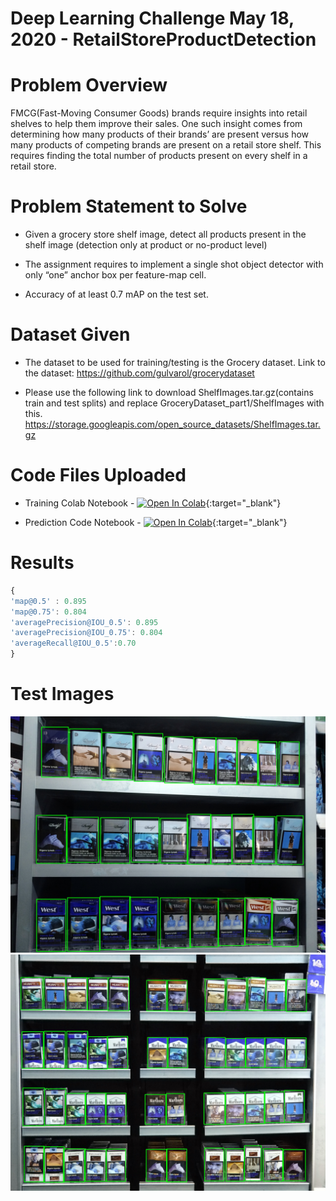 # Deep Learning Challenge May 18, 2020 - RetailStoreProductDetection

# Problem Overview
FMCG(Fast-Moving Consumer Goods) brands require insights into
retail shelves to help them improve their sales. One such insight comes
from determining how many products of their brands’ are present versus
how many products of competing brands are present on a retail store shelf.
This requires finding the total number of products present on every shelf in
a retail store.

# Problem Statement to Solve

- Given a grocery store shelf image, detect all products present in the
shelf image (detection only at product or no-product level)

- The assignment requires to implement a single shot object
detector with only “one” anchor box per feature-map cell.
- Accuracy of at least 0.7 mAP on the test set.

# Dataset Given

- The dataset to be used for training/testing is the Grocery dataset.
Link to the dataset: https://github.com/gulvarol/grocerydataset

- Please use the following link to download
ShelfImages.tar.gz(contains train and test splits) and replace
GroceryDataset_part1/ShelfImages with this.
https://storage.googleapis.com/open_source_datasets/ShelfImages.tar.gz


# Code Files Uploaded

- Training Colab Notebook - [![Open In Colab](https://colab.research.google.com/assets/colab-badge.svg)](https://colab.research.google.com/drive/17rd4hmXe2-A2W6btvvDTMc83SDR5YMZ5?usp=sharing#scrollTo=SjNFUIVfYURL){:target="_blank"}

- Prediction Code Notebook - [![Open In Colab](https://colab.research.google.com/assets/colab-badge.svg)](https://colab.research.google.com/drive/1MvyMbrrokyW4yTU__x3408kCm_bpvmIp?usp=sharing){:target="_blank"}


# Results

```javascript
{
'map@0.5' : 0.895
'map@0.75': 0.804
'averagePrecision@IOU_0.5': 0.895
'averagePrecision@IOU_0.75': 0.804
'averageRecall@IOU_0.5':0.70
}
```

# Test Images

![Result1](https://raw.githubusercontent.com/Amir22010/RetailStoreProductDetection/main/images/C1_P02_N2_S3_1.JPG)
![Result2](https://raw.githubusercontent.com/Amir22010/RetailStoreProductDetection/main/images/C1_P05_N2_S4_2.JPG)